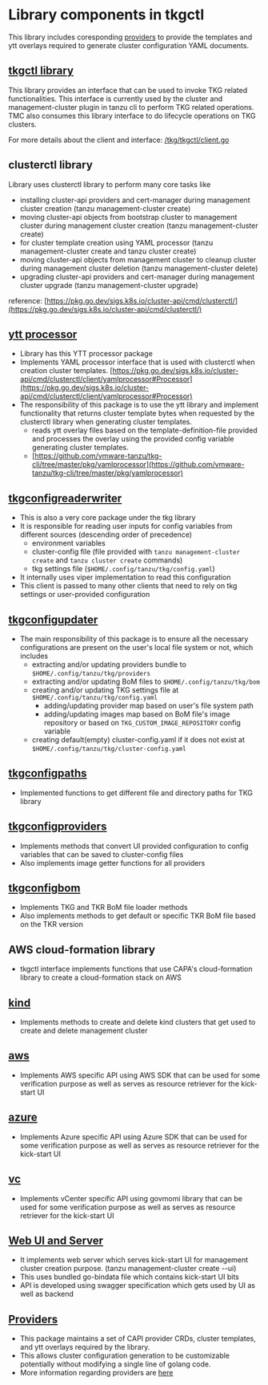 # Library components in tkgctl

 This library includes coresponding [providers](/pkg/v1/providers) to provide the templates and ytt overlays required to generate cluster configuration YAML documents.

## [tkgctl library](/tkg/tkgctl)

This library provides an interface that can be used to invoke TKG related functionalities. This interface is currently used by the cluster and management-cluster plugin in tanzu cli to perform TKG related operations. TMC also consumes this library interface to do lifecycle operations on TKG clusters.

For more details about the client and interface: [/tkg/tkgctl/client.go](/tkg/tkgctl/client.go)

## clusterctl library

Library uses clusterctl library to perform many core tasks like

* installing cluster-api providers and cert-manager during management cluster creation (tanzu management-cluster create)
* moving cluster-api objects from bootstrap cluster to management cluster during management cluster creation (tanzu management-cluster create)
* for cluster template creation using YAML processor (tanzu management-cluster create and tanzu cluster create)
* moving cluster-api objects from management cluster to cleanup cluster during management cluster deletion (tanzu management-cluster delete)
* upgrading cluster-api providers and cert-manager during management cluster upgrade (tanzu management-cluster upgrade)

reference:
[https://pkg.go.dev/sigs.k8s.io/cluster-api/cmd/clusterctl/](https://pkg.go.dev/sigs.k8s.io/cluster-api/cmd/clusterctl/)

## [ytt processor](/tkg/yamlprocessor)

* Library has this YTT processor package
* Implements YAML processor interface that is used with clusterctl when creation cluster templates. [https://pkg.go.dev/sigs.k8s.io/cluster-api/cmd/clusterctl/client/yamlprocessor#Processor](https://pkg.go.dev/sigs.k8s.io/cluster-api/cmd/clusterctl/client/yamlprocessor#Processor)
* The responsibility of this package is to use the ytt library and implement functionality that returns cluster template bytes when requested by the clusterctl library when generating cluster templates.
  * reads ytt overlay files based on the template-definition-file provided and processes the overlay using the provided config variable generating cluster templates.
  * [https://github.com/vmware-tanzu/tkg-cli/tree/master/pkg/yamlprocessor](https://github.com/vmware-tanzu/tkg-cli/tree/master/pkg/yamlprocessor)

## [tkgconfigreaderwriter](/pkg/v1/tkg/tkgconfigreaderwriter)

* This is also a very core package under the tkg library
* It is responsible for reading user inputs for config variables from different sources (descending order of precedence)
  * environment variables
  * cluster-config file (file provided with `tanzu management-cluster create` and `tanzu cluster create` commands)
  * tkg settings file (`$HOME/.config/tanzu/tkg/config.yaml`)
* It internally uses viper implementation to read this configuration
* This client is passed to many other clients that need to rely on tkg settings or user-provided configuration

## [tkgconfigupdater](/tkg/tkgconfigupdater)

* The main responsibility of this package is to ensure all the necessary configurations are present on the user's local file system or not, which includes
  * extracting and/or updating providers bundle to `$HOME/.config/tanzu/tkg/providers`
  * extracting and/or updating BoM files to `$HOME/.config/tanzu/tkg/bom`
  * creating and/or updating TKG settings file at `$HOME/.config/tanzu/tkg/config.yaml`
    * adding/updating provider map based on user's file system path
    * adding/updating images map based on BoM file's image repository or based on `TKG_CUSTOM_IMAGE_REPOSITORY` config variable
  * creating default(empty) cluster-config.yaml if it does not exist at `$HOME/.config/tanzu/tkg/cluster-config.yaml`

## [tkgconfigpaths](/pkg/v1/tkg/tkgconfigpaths)

* Implemented functions to get different file and directory paths for TKG library

## [tkgconfigproviders](/pkg/v1/tkg/tkgconfigproviders)

* Implements methods that convert UI provided configuration to config variables that can be saved to cluster-config files
* Also implements image getter functions for all providers

## [tkgconfigbom](/tkg/tkgconfigbom)

* Implements TKG and TKR BoM file loader methods
* Also implements methods to get default or specific TKR BoM file based on the TKR version

## AWS cloud-formation library

* tkgctl interface implements functions that use CAPA's cloud-formation library to create a cloud-formation stack on AWS

## [kind](/tkg/kind)

* Implements methods to create and delete kind clusters that get used to create and delete management cluster

## [aws](/pkg/v1/tkg/aws)

* Implements AWS specific API using AWS SDK that can be used for some verification purpose as well as serves as resource retriever for the kick-start UI

## [azure](/pkg/v1/tkg/azure)

* Implements Azure specific API using Azure SDK that can be used for some verification purpose as well as serves as resource retriever for the kick-start UI

## [vc](/pkg/v1/tkg/vc)

* Implements vCenter specific API using govmomi library that can be used for some verification purpose as well as serves as resource retriever for the kick-start UI

## [Web UI and Server](/pkg/v1/tkg/web)

* It implements web server which serves kick-start UI for management cluster creation purpose. (tanzu management-cluster create --ui)
* This uses bundled go-bindata file which contains kick-start UI bits
* API is developed using swagger specification which gets used by UI as well as backend

## [Providers](/pkg/v1/providers)

* This package maintains a set of CAPI provider CRDs, cluster templates, and ytt overlays required by the library.
* This allows cluster configuration generation to be customizable potentially without modifying a single line of golang code.
* More information regarding providers are [here](/pkg/v1/providers)
